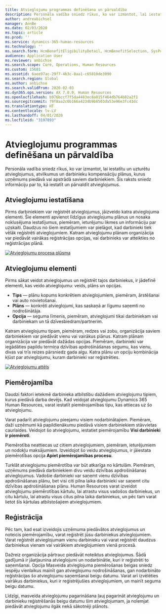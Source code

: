 ```yaml
---
title: Atvieglojumu programmas definēšana un pārvaldība
description: Personāla vadība sniedz rīkus, ko var izmantot, lai iestatītu un uzturētu atvieglojumus, atvilkumus un darbinieku kompensāciju plānus, kurus uzņēmums piedāvā vai apstrādā saviem darbiniekiem. Šis raksts sniedz informāciju par to, kā iestatīt pārvaldīt atvieglojumus.
author: andreabichsel
manager: AnnBe
ms.date: 02/03/2020
ms.topic: article
ms.prod: ''
ms.service: dynamics-365-human-resources
ms.technology: ''
ms.search.form: HcmBenefitEligibilityDetail, HcmBenefitSelection, SysPolicyListPage, SysPolicySourceDocumentRuleType
audience: Application User
ms.reviewer: anbichse
ms.search.scope: Core, Operations, Human Resources
ms.custom: 15681
ms.assetid: 6aee97ac-29f7-4b3c-8aa1-c65810de3090
ms.search.region: Global
ms.author: anbichse
ms.search.validFrom: 2020-02-03
ms.dyn365.ops.version: AX 7.0.0, Human Resources
ms.openlocfilehash: b976bccf7f5da4483ec8a015f464db764b82a2f1
ms.sourcegitcommit: 79f8aa2c0b166a423db9b8503da53e96e3fc43dc
ms.translationtype: HT
ms.contentlocale: lv-LV
ms.lasthandoff: 04/01/2020
ms.locfileid: "3197893"
---
```

# <a name="define-and-manage-a-benefits-program"></a>Atvieglojumu programmas definēšana un pārvaldība

Personāla vadība sniedz rīkus, ko var izmantot, lai iestatītu un uzturētu atvieglojumus, atvilkumus un darbinieku kompensāciju plānus, kurus uzņēmums piedāvā vai apstrādā saviem darbiniekiem. Šis raksts sniedz informāciju par to, kā iestatīt un pārvaldīt atvieglojumus.

## <a name="benefit-setup"></a>Atvieglojumu iestatīšana

Pirms darbiniekiem var reģistrēt atvieglojumus, jāizveido katra atvieglojuma elementi. Šie elementi apvienot līdzīgus atvieglojumu plānus un nosaka noklusējuma iestatījumus, piemēram, ieturējumu likmes un informāciju par uzskaiti. Daudzus no šiem iestatījumiem var pielāgot, kad darbinieki tiek vēlāk reģistrēti atvieglojumiem. Katram atvieglojumu plānam organizācija var piedāvāt vairākas reģistrācijas opcijas, vai darbinieks var atteikties no reģistrācijas plānā. 

[![Atvieglojumu procesa plūsma](./media/benefit-process-flow1.png)](./media/benefit-process-flow1.png)

## <a name="benefit-elements"></a>Atvieglojumu elementi

Pirms sākat veidot atvieglojumus un reģistrēt tajos darbiniekus, ir jādefinē elementi, kas veido atvieglojumu: veids, plāns un opcijas.

-   **Tips** — plānu kopums konkrētiem atvieglojumiem, piemēram, ārstēšanai vai auto novietošanai.
-   **Plāns** — konkrēti atvieglojumi, kas saskaņā ar līgumu saņemti no nodrošinātāja.
-   **Opcija** — seguma līmenis, piemēram, atvieglojumi tikai darbiniekam vai darbiniekam un tā dzīvesbiedram/partnerim.

Katram atvieglojumu tipam, piemēram, redzes vai zobu, organizācija saviem darbiniekiem var piedāvāt vienu vai vairākus plānus. Katram plānam organizācija var piedāvāt dažādas opcijas. Piemēram, darbinieki var iegādāties papildu termiņa dzīvības apdrošināšanas segumu, kas vienu, divas vai trīs reizes pārsniedz gada algu. Katra plānu un opciju kombinācija kļūst par atvieglojumu, kuram darbinieki var reģistrēties. 

[![Atvieglojumu attēls](./media/benefit-pic.png)](./media/benefit-pic.png)

## <a name="eligibility"></a>Piemērojamība
Daudzi faktori ietekmē darbinieka atbilstību dažādiem atvieglojumu tipiem, kurus piedāvā darba devējs. Kad veidojat atvieglojumu Dynamics 365 Human Resources, varat iestatīt piemērojamības tipu, kas attiecas uz šo atvieglojumu. 

Varat padarīt atvieglojumu pieejamu visiem nodarbinātajiem. Piemēram, daži uzņēmumi kā papildienākumu piedāvā visiem darbiniekiem stāvvietas caurlaides. Veidojot šo atvieglojumu, iestatiet piemērojamību **Visi darbinieki ir piemēroti**. 

Piemērotība neattiecas uz citiem atvieglojumiem, piemēram, ieturējumiem un nodokļu maksājumiem. Izveidojot šo veidu atvieglojumus, ir jāiestata piemērotības opcija **Apiet piemērojamības procesu**. 

Turklāt atvieglojumu piemērotība var būt atkarīga no kārtulām. Piemēram, uzņēmums piedāvā darbiniekiem divu veidu dzīvības apdrošināšanas atvieglojumus. Vadošie darbinieki var saņemt vienu dzīvības apdrošināšanas plānu, bet visi citi pilna laika darbinieki var saņemt citu dzīvības apdrošināšanas plānu. Human Resources varat izveidot atvieglojumu piemērotības kārtulu, lai atrastu visus vadošos darbiniekus, un citu kārtulu, lai atrastu visus citus pilna laika darbiniekus, un pēc tam varat lietot šīs kārtulas atbilstošajiem atvieglojumiem.

## <a name="enrollment"></a>Reģistrācija
Pēc tam, kad esat izveidojis uzņēmuma piedāvātos atvieglojumus un noteicis piemērojamību, varat reģistrēt jūsu darbiniekus atvieglojumiem. Varat reģistrēt atvieglojumam vienu darbinieku vai varat reģistrēt daudzus darbiniekus vienam vai vairākiem atvieglojumiem vienā procesā. 

Dažreiz organizācija pārtrauc piedāvāt noteiktus atvieglojumus. Šādā gadījumā ir jāatjaunina atvieglojumi un nodarbinātie, kuri ir reģistrēti to saņemšanai. Opcija Masveida atvieglojuma piemērošanas beigas sniedz iespēju vienlaikus mainīt gan atvieglojumu nodrošināšanas, gan nodarbināto reģistrācijas šo atvieglojumu saņemšanai beigu datumu. Varat arī izvēlēties vairākus darbiniekus, kuri ir reģistrējušies atvieglojumiem, un mainīt seguma beigu datumu. 

Līdzīgi, masveida atvieglojumu pagarināšana ļauj pagarināt atvieglojumu un darbinieku reģistrēšanās beigu datumu šim atvieglojumam, ja nolemjat piedāvāt atvieglojumu ilgāk nekā sākotnēji plānots.


